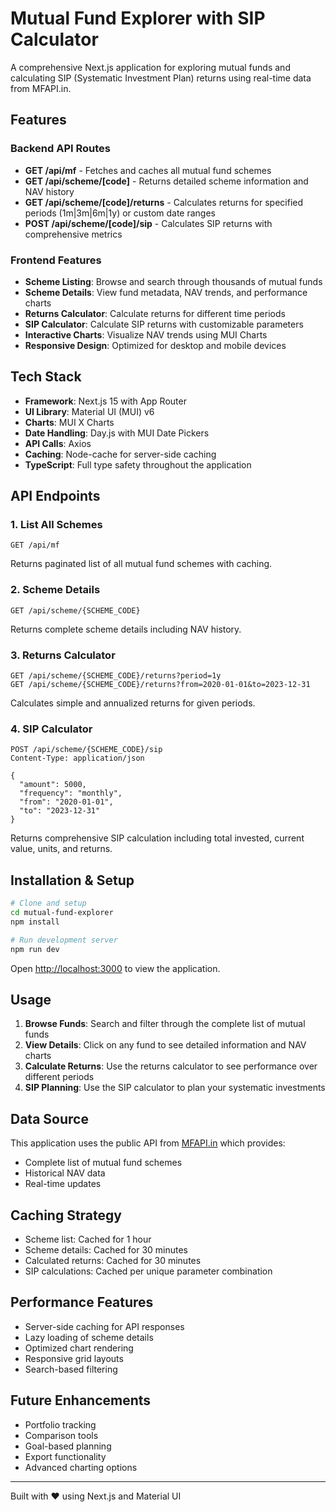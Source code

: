 # Mutual Fund Explorer with SIP Calculator

A comprehensive Next.js application for exploring mutual funds and calculating SIP (Systematic Investment Plan) returns using real-time data from MFAPI.in.

## Features

### Backend API Routes
- **GET /api/mf** - Fetches and caches all mutual fund schemes
- **GET /api/scheme/[code]** - Returns detailed scheme information and NAV history
- **GET /api/scheme/[code]/returns** - Calculates returns for specified periods (1m|3m|6m|1y) or custom date ranges
- **POST /api/scheme/[code]/sip** - Calculates SIP returns with comprehensive metrics

### Frontend Features
- **Scheme Listing**: Browse and search through thousands of mutual funds
- **Scheme Details**: View fund metadata, NAV trends, and performance charts
- **Returns Calculator**: Calculate returns for different time periods
- **SIP Calculator**: Calculate SIP returns with customizable parameters
- **Interactive Charts**: Visualize NAV trends using MUI Charts
- **Responsive Design**: Optimized for desktop and mobile devices

## Tech Stack

- **Framework**: Next.js 15 with App Router
- **UI Library**: Material UI (MUI) v6
- **Charts**: MUI X Charts
- **Date Handling**: Day.js with MUI Date Pickers
- **API Calls**: Axios
- **Caching**: Node-cache for server-side caching
- **TypeScript**: Full type safety throughout the application

## API Endpoints

### 1. List All Schemes
```
GET /api/mf
```
Returns paginated list of all mutual fund schemes with caching.

### 2. Scheme Details
```
GET /api/scheme/{SCHEME_CODE}
```
Returns complete scheme details including NAV history.

### 3. Returns Calculator
```
GET /api/scheme/{SCHEME_CODE}/returns?period=1y
GET /api/scheme/{SCHEME_CODE}/returns?from=2020-01-01&to=2023-12-31
```
Calculates simple and annualized returns for given periods.

### 4. SIP Calculator
```
POST /api/scheme/{SCHEME_CODE}/sip
Content-Type: application/json

{
  "amount": 5000,
  "frequency": "monthly",
  "from": "2020-01-01",
  "to": "2023-12-31"
}
```
Returns comprehensive SIP calculation including total invested, current value, units, and returns.

## Installation & Setup

```bash
# Clone and setup
cd mutual-fund-explorer
npm install

# Run development server
npm run dev
```

Open [http://localhost:3000](http://localhost:3000) to view the application.

## Usage

1. **Browse Funds**: Search and filter through the complete list of mutual funds
2. **View Details**: Click on any fund to see detailed information and NAV charts
3. **Calculate Returns**: Use the returns calculator to see performance over different periods
4. **SIP Planning**: Use the SIP calculator to plan your systematic investments

## Data Source

This application uses the public API from [MFAPI.in](https://www.mfapi.in/) which provides:
- Complete list of mutual fund schemes
- Historical NAV data
- Real-time updates

## Caching Strategy

- Scheme list: Cached for 1 hour
- Scheme details: Cached for 30 minutes
- Calculated returns: Cached for 30 minutes
- SIP calculations: Cached per unique parameter combination

## Performance Features

- Server-side caching for API responses
- Lazy loading of scheme details
- Optimized chart rendering
- Responsive grid layouts
- Search-based filtering

## Future Enhancements

- Portfolio tracking
- Comparison tools
- Goal-based planning
- Export functionality
- Advanced charting options

---

Built with ❤️ using Next.js and Material UI
